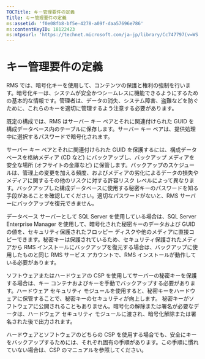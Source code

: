 ```yaml
---
TOCTitle: キー管理要件の定義
Title: キー管理要件の定義
ms:assetid: 'f0e08fb8-bf5e-4278-a09f-daa57696e786'
ms:contentKeyID: 18122423
ms:mtpsurl: 'https://technet.microsoft.com/ja-jp/library/Cc747797(v=WS.10)'
---
```


キー管理要件の定義
==================

RMS では、暗号化キーを使用して、コンテンツの保護と権利の強制を行います。暗号化キーは、システムが安全かつシームレスに機能できるようにするための基本的な情報です。管理者は、データの消失、システム障害、盗難などを防ぐために、これらのキーを適切に管理するよう注意する必要があります。

既定の構成では、RMS はサーバー キー ペアとそれに関連付けられた GUID を構成データベース内のテーブルに保存します。サーバー キー ペアは、提供処理中に選択するパスワードで暗号化されます。

サーバー キー ペアとそれに関連付けられた GUID を保護するには、構成データベースを格納メディア (CD など) にバックアップし、バックアップ メディアを安全な場所 (オフサイトの金庫など) に保管します。バックアップのスケジュールは、管理上の変更を加える頻度、およびメディアの劣化によるデータの損失やメディアに関するその他のリスクに対する許容リスク レベルによって異なります。バックアップした構成データベースに使用する秘密キーのパスワードを知る手段があることを確認してください。適切なパスワードがないと、RMS サーバーにバックアップを復元できません。

データベース サーバーとして SQL Server を使用している場合は、SQL Server Enterprise Manager を使用して、暗号化された秘密キーのデータおよび GUID の値を、セキュリティ保護されたフロッピー ディスクや他のメディアに直接コピーできます。秘密キーは保護されているため、セキュリティ保護されたメディアから RMS インストールにバックアップを復元する場合は、バックアップに使用したものと同じ RMS サービス アカウントで、RMS インストールが動作している必要があります。

ソフトウェアまたはハードウェアの CSP を使用してサーバーの秘密キーを保護する場合は、キー コンテナおよびキーを手動でバックアップする必要があります。ハードウェア セキュリティ モジュールを使用すると、秘密キーをハードウェアに保管することで、秘密キーのセキュリティが向上します。 秘密キーがソフトウェアに公開されることもありません。暗号化の解除または署名が必要なデータは、ハードウェア セキュリティ モジュールに渡され、暗号化解除または署名された後で出力されます。

ハードウェアとソフトウェアのどちらの CSP を使用する場合でも、安全にキーをバックアップするためには、それぞれ固有の手順があります。この手順に慣れていない場合は、CSP のマニュアルを参照してください。

